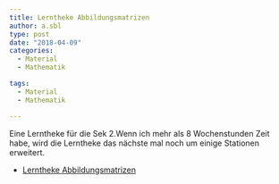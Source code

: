 ```yaml
---
title: Lerntheke Abbildungsmatrizen
author: a.sbl
type: post
date: "2018-04-09"
categories:
  - Material
  - Mathematik

tags:
  - Material
  - Mathematik

---
```

Eine Lerntheke für die Sek 2.Wenn ich mehr als 8 Wochenstunden Zeit habe, wird die Lerntheke das nächste mal noch um einige Stationen erweitert.

  * [Lerntheke Abbildungsmatrizen](https://cloud.it-teaching.de/index.php/s/zbd6RL5mSLqKMoL)